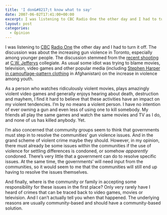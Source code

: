 ```yaml
---
title: 'I don&#8217;t know what to say'
date: 2007-06-02T17:41:00+00:00
excerpt: I was listening to CBC Radio One the other day and I had to turn it off. The discussion was about the increasing gun
layout: post
categories:
  - Opinion
---
```


I was listening to [CBC](http://www.cbc.ca/) [Radio One](http://www.cbc.ca/programguide/schedule/dailySchedule.jsp?network=CBC%20Radio%20One) the other day and I had to turn it off. The discussion was about the increasing gun violence in Toronto, especially among younger people. The discussion stemmed from the [recent shooting](http://www.cbc.ca/canada/toronto/story/2007/05/23/shooting-school.html) at [C.W. Jefferys](http://www.tdsb.on.ca/scripts/Schoolasp.asp?schno=3441) collegiate. As usual some idiot was trying to blame movies, television, video games and other popular media (including <a href="https://dv8b8dkxht4vb.cloudfront.net/img/harper.jpg" data-fslightbox="lightbox">Stephen Harper in camouflage-pattern clothing</a> in Afghanistan) on the increase in violence among youth.

As a person who watches ridiculously violent movies, plays amazingly violent video games and generally enjoys hearing about death, destruction and mayhem, I find it hard to believe that these activities have an impact on my violent tendencies. I&#8217;m by no means a violent person. I have no intention of ever owning a gun and even less of using one to kill somebody. My friends all play the same games and watch the same movies and TV as I do, and none of us has killed anybody. Yet.

I&#8217;m also concerned that community groups seem to think that governments must step in to resolve the communities&#8217; gun violence issues. And in the grand scheme of violent crime maybe they should. However, in my opinion, there must already be some issues within the communities if the use of violence for settling differences is condoned, or somehow _apparently_ condoned. There&#8217;s very little that a government can do to resolve specific issues. At the same time, the governments&#8217; will need input from the communities, so it would seem to me that the communities will still end up having to resolve the issues themselves.

And finally, where is the community or family in accepting some responsibility for these issues in the first place? Only very rarely have I heard of crimes that can be traced back to video games, movies or television. And I can&#8217;t actually tell you when that happened. The underlying reasons are usually community-based and should have a community-based solution.
